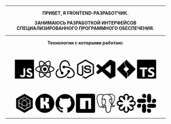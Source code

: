 <div align='center'>
  
---
  
__ПРИВЕТ, Я FRONTEND-РАЗРАБОТЧИК.__
 
__ЗАНИМАЮСЬ РАЗРАБОТКОЙ ИНТЕРФЕЙСОВ СПЕЦИАЛИЗИРОВАННОГО ПРОГРАММНОГО ОБЕСПЕЧЕНИЯ.__

---

  
__Технологии с которыми работаю:__ 
  
<br/>
  
<img src ='javascript.svg' alt='javascript' width='60'/>   <img src = 'react.svg' alt='react' width='60'> <img src = 'redux.svg' alt='redux' width='60'> <img src = 'nodedotjs.svg' alt='node.js' width='60'> <img src = 'visualstudiocode.svg' alt='vscode' width='60'> <img src = 'jirasoftware.svg' alt='jira' width='60'> <img src = 'typescript.svg' alt='typescript' width='60'>
  
<br/>
  
<img src = 'sequelize.svg' alt='sequelize' width='60'> <img src = 'konva.svg' alt='konva' width='60'> <img src = 'github.svg' alt='github' width='60'>  <img src = 'npm.svg' alt='npm' width='60'> <img src = 'postgresql.svg' alt='postgres' width='60'>  <img src = 'svg.svg' alt='svg' width='60'> <img src = 'slack.svg' alt='slack' width='60'>

---

